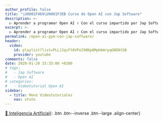 ```yaml
---
author_profile: false
title: "\U0001F469‍\U0001F3EB Curso de Open AI con Jap Software"
description: >-
  ▷ Aprender a programar Open AI ✌️ Con el curso impartido por Jap Software
excerpt: >-
  ▷ Aprender a programar Open AI ✌️ Con el curso impartido por Jap Software
permalink: /open-ai-gym-con-jap-software/
header:
  video:
    id: playlist?list=PLLJJqiFt6VPoI90Kp8MpHAArpqGND8tSB
    provider: youtube
comments: false
date: 2020-01-20 15:35:00 +0200
# tags:
#   - Jap Software
#   - Open AI
# categories:
#   - Videotutorial Open AI
sidebar:
  - title: Menú Videotutoriales
    nav: vtuto
---
```


[🤖 Inteligencia Artificial](/cursos-tecnologia/#inteligencia-artificial){: .btn .btn--inverse .btn--large .align-center}

